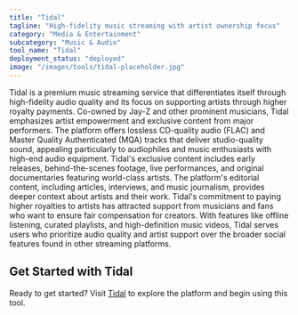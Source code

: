 ```yaml
---
title: "Tidal"
tagline: "High-fidelity music streaming with artist ownership focus"
category: "Media & Entertainment"
subcategory: "Music & Audio"
tool_name: "Tidal"
deployment_status: "deployed"
image: "/images/tools/tidal-placeholder.jpg"
---
```

Tidal is a premium music streaming service that differentiates itself through high-fidelity audio quality and its focus on supporting artists through higher royalty payments. Co-owned by Jay-Z and other prominent musicians, Tidal emphasizes artist empowerment and exclusive content from major performers. The platform offers lossless CD-quality audio (FLAC) and Master Quality Authenticated (MQA) tracks that deliver studio-quality sound, appealing particularly to audiophiles and music enthusiasts with high-end audio equipment. Tidal's exclusive content includes early releases, behind-the-scenes footage, live performances, and original documentaries featuring world-class artists. The platform's editorial content, including articles, interviews, and music journalism, provides deeper context about artists and their work. Tidal's commitment to paying higher royalties to artists has attracted support from musicians and fans who want to ensure fair compensation for creators. With features like offline listening, curated playlists, and high-definition music videos, Tidal serves users who prioritize audio quality and artist support over the broader social features found in other streaming platforms.
## Get Started with Tidal

Ready to get started? Visit [Tidal](https://tidal.com) to explore the platform and begin using this tool.
